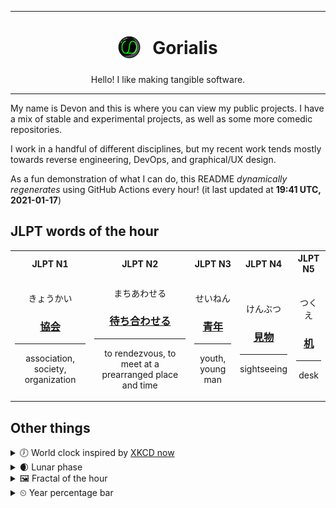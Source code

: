 ***

<h1 align="center">
<sub>
    <img src="readme/resources/avatar.png" height="36">
</sub>
&nbsp;
Gorialis
</h1>
<p align="center">
Hello! I like making tangible software.
</p>

***

My name is Devon and this is where you can view my public projects. I have a mix of stable and experimental projects, as well as some more comedic repositories.

I work in a handful of different disciplines, but my recent work tends mostly towards reverse engineering, DevOps, and graphical/UX design.

As a fun demonstration of what I can do, this README *dynamically regenerates* using GitHub Actions every hour! (it last updated at **19:41 UTC, 2021-01-17**)

<h2>JLPT words of the hour</h2>
<table>
    <tr>
        <th>JLPT N1</th>
        <th>JLPT N2</th>
        <th>JLPT N3</th>
        <th>JLPT N4</th>
        <th>JLPT N5</th>
    </tr>
    <tr>
        <td>
            <p align="center">きょうかい</p>
            <h3 align="center"><b><a href="https://jisho.org/search/%E5%8D%94%E4%BC%9A">協会</a></b></h3>
            <hr>
            <p align="center">association,<wbr> society,<wbr> organization</p>
        </td>
        <td>
            <p align="center">まちあわせる</p>
            <h3 align="center"><b><a href="https://jisho.org/search/%E5%BE%85%E3%81%A1%E5%90%88%E3%82%8F%E3%81%9B%E3%82%8B">待ち合わせる</a></b></h3>
            <hr>
            <p align="center">to rendezvous,<wbr> to meet at a prearranged place and time</p>
        </td>
        <td>
            <p align="center">せいねん</p>
            <h3 align="center"><b><a href="https://jisho.org/search/%E9%9D%92%E5%B9%B4">青年</a></b></h3>
            <hr>
            <p align="center">youth,<wbr> young man</p>
        </td>
        <td>
            <p align="center">けんぶつ</p>
            <h3 align="center"><b><a href="https://jisho.org/search/%E8%A6%8B%E7%89%A9">見物</a></b></h3>
            <hr>
            <p align="center">sightseeing</p>
        </td>
        <td>
            <p align="center">つくえ</p>
            <h3 align="center"><b><a href="https://jisho.org/search/%E6%9C%BA">机</a></b></h3>
            <hr>
            <p align="center">desk</p>
        </td>
    </tr>
</table>

<h2>Other things</h2>
<details>
<summary>🕖  World clock inspired by <a href="https://xkcd.com/now">XKCD now</a></summary>

> <img src="generated/now.png" width="512">

</details>
<details>
<summary>🌒 Lunar phase</summary>

The moon is approximately 17.66% through its phase (Waxing Crescent).

</details>
<details>
<summary>&#x1f5bc; Fractal of the hour</summary>

> <img src="generated/fractal.png" width="512">

</details>
<details>
<summary>&#x23f2; Year percentage bar</summary>
<pre><code>2021 [▁▁▁▁▁▁▁▁▁▁▁▁▁▁▁▁▁▁▁▁] 4.61%</code></pre>
</details>
